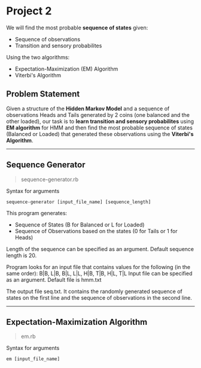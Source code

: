 Project 2
=========

We will find the most probable **sequence of states** given:

* Sequence of observations
* Transition and sensory probabilites

Using the two algorithms:

* Expectation-Maximization (EM) Algorithm
* Viterbi's Algorithm

Problem Statement
-----------------

Given a structure of the **Hidden Markov Model** and a sequence of observations Heads and Tails generated by 2 coins (one balanced and the other loaded), our task is to **learn transition and sensory probabilites** using **EM algorithm** for HMM and then find the most probable sequence of states (Balanced or Loaded) that generated these observations using the **Viterbi's Algorithm**.

----

Sequence Generator
------------------

> sequence-generator.rb

Syntax for arguments
```
sequence-generator [input_file_name] [sequence_length]
```

This program generates:

* Sequence of States (B for Balanced or L for Loaded)
* Sequence of Observations based on the states (0 for Tails or 1 for Heads)

Length of the sequence can be specified as an argument. Default sequence length is 20.

Program looks for an input file that contains values for the following (in the same order):
B|B, L|B, B|L, L|L, H|B, T|B, H|L, T|L
Input file can be specified as an argument. Default file is hmm.txt

The output file seq.txt. It contains the randomly generated sequence of states on the first line and the sequence of observations in the second line.

----

Expectation-Maximization Algorithm
----------------------------------

> em.rb

Syntax for arguments
```
em [input_file_name]
```
